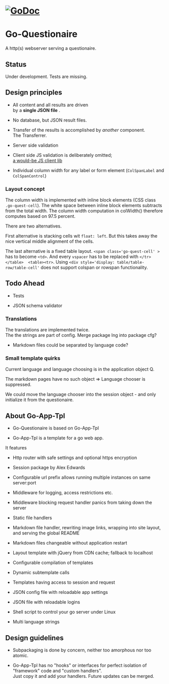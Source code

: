 #  [![GoDoc](http://godoc.org/github.com/zew/go-questionaire?status.svg)](http://godoc.org/github.com/zew/go-questionaire) 

# Go-Questionaire 

A http(s) webserver serving a questionaire.

## Status 

Under development. Tests are missing.

## Design principles


* All content and all results are driven  
by a __single JSON file__ .

* No database, but JSON result files.

* Transfer of the results is accomplished by _another_ component.  
The Transferrer. 

* Server side validation

* Client side JS validation is deliberately omitted;  
   [a would-be JS client lib](http://www.javascript-coder.com/html-form/form-validation.phtml)

* Individual column width for any label or form element (`ColSpanLabel` and `ColSpanControl`)



### Layout concept

The column width is implemented with inline block elements (CSS class `.go-quest-cell`). 
The white space between inline block elements subtracts from the total width.
The column width computation in colWidth() therefore computes based on 97.5 percent.

There are two alternatives.

First alternative is stacking cells wit `float: left`. But this takes away the nice vertical middle alignment of the cells.

The last alternative is a fixed table layout. `<span class='go-quest-cell' >` has to become `<td>`. And every `vspacer` has to be replaced with  `</tr></table>  <table><tr>`.
Using `<div style='display: table/table-row/table-cell'` does not support colspan or rowspan functionality. 


## Todo Ahead

* Tests

* JSON schema validator


### Translations

The translations are implemented twice.  
The the strings are part of config.
Merge package lng into package cfg?

* Markdown files could be separated by language code?

### Small template quirks

Current language and language choosing is in the application object Q.

The markdown pages have no such object => Language chooser is suppressed.

We could move the language chooser into the session object - and only initialize it from the questionaire.



## About Go-App-Tpl

* Go-Questionaire is based on Go-App-Tpl

* Go-App-Tpl is a template for a go web app.  

It features

  * Http router with safe settings and optional https encryption

  * Session package by Alex Edwards

  * Configurable url prefix allows running multiple instances on same server:port

  * Middleware for logging, access restrictions etc.

  * Middleware blocking request handler panics from taking down the server

  * Static file handlers
  
  * Markdown file handler, rewriting image links, wrapping into site layout, and serving the global README

  * Markdown files changeable without application restart
  
  * Layout template with jQuery from CDN cache; fallback to localhost 

  * Configurable compilation of templates

  * Dynamic subtemplate calls 

  * Templates having access to session and request

  * JSON config file with reloadable app settings 

  * JSON file with reloadable logins

  * Shell script to control your go server under Linux

  * Multi language strings




## Design guidelines

* Subpackaging is done by concern, neither too amorphous nor too atomic. 

* Go-App-Tpl has no "hooks" or interfaces for perfect isolation of "framework" code
and "custom handlers".  
Just copy it and add your handlers. Future updates can be merged.

